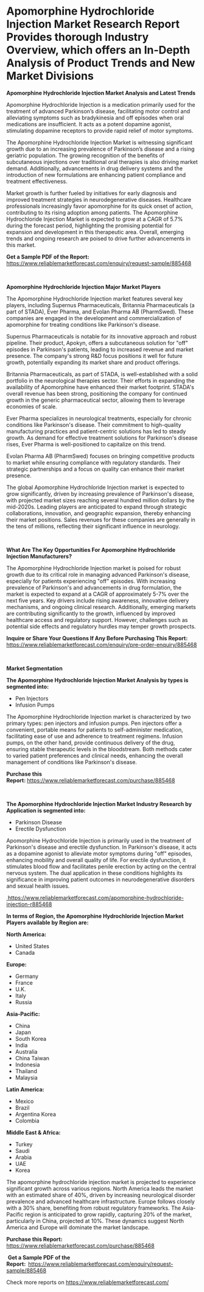 <p><h1>Apomorphine Hydrochloride Injection Market Research Report Provides thorough Industry Overview, which offers an In-Depth Analysis of Product Trends and New Market Divisions</h1></p><p><strong>Apomorphine Hydrochloride Injection Market Analysis and Latest Trends</strong></p>
<p><p>Apomorphine Hydrochloride Injection is a medication primarily used for the treatment of advanced Parkinson’s disease, facilitating motor control and alleviating symptoms such as bradykinesia and off episodes when oral medications are insufficient. It acts as a potent dopamine agonist, stimulating dopamine receptors to provide rapid relief of motor symptoms.</p><p>The Apomorphine Hydrochloride Injection Market is witnessing significant growth due to an increasing prevalence of Parkinson’s disease and a rising geriatric population. The growing recognition of the benefits of subcutaneous injections over traditional oral therapies is also driving market demand. Additionally, advancements in drug delivery systems and the introduction of new formulations are enhancing patient compliance and treatment effectiveness.</p><p>Market growth is further fueled by initiatives for early diagnosis and improved treatment strategies in neurodegenerative diseases. Healthcare professionals increasingly favor apomorphine for its quick onset of action, contributing to its rising adoption among patients. The Apomorphine Hydrochloride Injection Market is expected to grow at a CAGR of 5.7% during the forecast period, highlighting the promising potential for expansion and development in this therapeutic area. Overall, emerging trends and ongoing research are poised to drive further advancements in this market.</p></p>
<p><strong>Get a Sample PDF of the Report:&nbsp;</strong> <a href="https://www.reliablemarketforecast.com/enquiry/request-sample/885468?utm_campaign=2310&utm_medium=2&utm_source=Github&utm_content=ia&utm_term=03032025&utm_id=apomorphine-hydrochloride-injection">https://www.reliablemarketforecast.com/enquiry/request-sample/885468</a></p>
<p>&nbsp;</p>
<p><strong>Apomorphine Hydrochloride Injection Major Market Players</strong></p>
<p><p>The Apomorphine Hydrochloride Injection market features several key players, including Supernus Pharmaceuticals, Britannia Pharmaceuticals (a part of STADA), Ever Pharma, and Evolan Pharma AB (PharmSwed). These companies are engaged in the development and commercialization of apomorphine for treating conditions like Parkinson's disease.</p><p>Supernus Pharmaceuticals is notable for its innovative approach and robust pipeline. Their product, Apokyn, offers a subcutaneous solution for "off" episodes in Parkinson's patients, leading to increased revenue and market presence. The company's strong R&D focus positions it well for future growth, potentially expanding its market share and product offerings.</p><p>Britannia Pharmaceuticals, as part of STADA, is well-established with a solid portfolio in the neurological therapies sector. Their efforts in expanding the availability of Apomorphine have enhanced their market footprint. STADA's overall revenue has been strong, positioning the company for continued growth in the generic pharmaceutical sector, allowing them to leverage economies of scale.</p><p>Ever Pharma specializes in neurological treatments, especially for chronic conditions like Parkinson's disease. Their commitment to high-quality manufacturing practices and patient-centric solutions has led to steady growth. As demand for effective treatment solutions for Parkinson's disease rises, Ever Pharma is well-positioned to capitalize on this trend.</p><p>Evolan Pharma AB (PharmSwed) focuses on bringing competitive products to market while ensuring compliance with regulatory standards. Their strategic partnerships and a focus on quality can enhance their market presence.</p><p>The global Apomorphine Hydrochloride Injection market is expected to grow significantly, driven by increasing prevalence of Parkinson's disease, with projected market sizes reaching several hundred million dollars by the mid-2020s. Leading players are anticipated to expand through strategic collaborations, innovation, and geographic expansion, thereby enhancing their market positions. Sales revenues for these companies are generally in the tens of millions, reflecting their significant influence in neurology.</p></p>
<p>&nbsp;</p>
<p><strong>What Are The Key Opportunities For Apomorphine Hydrochloride Injection Manufacturers?</strong></p>
<p><p>The Apomorphine Hydrochloride Injection market is poised for robust growth due to its critical role in managing advanced Parkinson's disease, especially for patients experiencing "off" episodes. With increasing prevalence of Parkinson's and advancements in drug formulation, the market is expected to expand at a CAGR of approximately 5-7% over the next five years. Key drivers include rising awareness, innovative delivery mechanisms, and ongoing clinical research. Additionally, emerging markets are contributing significantly to the growth, influenced by improved healthcare access and regulatory support. However, challenges such as potential side effects and regulatory hurdles may temper growth prospects.</p></p>
<p><strong>Inquire or Share Your Questions If Any Before Purchasing This Report:</strong> <a href="https://www.reliablemarketforecast.com/enquiry/pre-order-enquiry/885468?utm_campaign=2310&utm_medium=2&utm_source=Github&utm_content=ia&utm_term=03032025&utm_id=apomorphine-hydrochloride-injection">https://www.reliablemarketforecast.com/enquiry/pre-order-enquiry/885468</a></p>
<p>&nbsp;</p>
<p><strong>Market Segmentation</strong></p>
<p><strong>The Apomorphine Hydrochloride Injection Market Analysis by types is segmented into:</strong></p>
<p><ul><li>Pen Injectors</li><li>Infusion Pumps</li></ul></p>
<p><p>The Apomorphine Hydrochloride Injection market is characterized by two primary types: pen injectors and infusion pumps. Pen injectors offer a convenient, portable means for patients to self-administer medication, facilitating ease of use and adherence to treatment regimens. Infusion pumps, on the other hand, provide continuous delivery of the drug, ensuring stable therapeutic levels in the bloodstream. Both methods cater to varied patient preferences and clinical needs, enhancing the overall management of conditions like Parkinson's disease.</p></p>
<p><strong>Purchase this Report:&nbsp;</strong><a href="https://www.reliablemarketforecast.com/purchase/885468?utm_campaign=2310&utm_medium=2&utm_source=Github&utm_content=ia&utm_term=03032025&utm_id=apomorphine-hydrochloride-injection">https://www.reliablemarketforecast.com/purchase/885468</a></p>
<p>&nbsp;</p>
<p><strong>The Apomorphine Hydrochloride Injection Market Industry Research by Application is segmented into:</strong></p>
<p><ul><li>Parkinson Disease</li><li>Erectile Dysfunction</li></ul></p>
<p><p>Apomorphine Hydrochloride Injection is primarily used in the treatment of Parkinson's disease and erectile dysfunction. In Parkinson's disease, it acts as a dopamine agonist to alleviate motor symptoms during "off" episodes, enhancing mobility and overall quality of life. For erectile dysfunction, it stimulates blood flow and facilitates penile erection by acting on the central nervous system. The dual application in these conditions highlights its significance in improving patient outcomes in neurodegenerative disorders and sexual health issues.</p></p>
<p><a href="https://www.reliablemarketforecast.com/apomorphine-hydrochloride-injection-r885468?utm_campaign=2310&utm_medium=2&utm_source=Github&utm_content=ia&utm_term=03032025&utm_id=apomorphine-hydrochloride-injection">&nbsp;https://www.reliablemarketforecast.com/apomorphine-hydrochloride-injection-r885468</a></p>
<p><strong>In terms of Region, the Apomorphine Hydrochloride Injection Market Players available by Region are:</strong></p>
<p>
    <p> <strong> North America: </strong>
        <ul>
            <li>United States</li>
            <li>Canada</li>
        </ul>
        </p> 
    <p> <strong> Europe: </strong>
        <ul>
            <li>Germany</li>
            <li>France</li>
            <li>U.K.</li>
            <li>Italy</li>
            <li>Russia</li>
        </ul>
        </p> 
    <p> <strong> Asia-Pacific: </strong>
        <ul>
            <li>China</li>
            <li>Japan</li>
            <li>South Korea</li>
            <li>India</li>
            <li>Australia</li>
            <li>China Taiwan</li>
            <li>Indonesia</li>
            <li>Thailand</li>
            <li>Malaysia</li>
        </ul>
        </p> 
    <p> <strong> Latin America: </strong>
        <ul>
            <li>Mexico</li>
            <li>Brazil</li>
            <li>Argentina Korea</li>
            <li>Colombia</li>
        </ul>
        </p> 
    <p> <strong> Middle East & Africa: </strong>
        <ul>
            <li>Turkey</li>
            <li>Saudi</li>
            <li>Arabia</li>
            <li>UAE</li>
            <li>Korea</li>
        </ul>
    </p>
    </p>
<p><p>The apomorphine hydrochloride injection market is projected to experience significant growth across various regions. North America leads the market with an estimated share of 40%, driven by increasing neurological disorder prevalence and advanced healthcare infrastructure. Europe follows closely with a 30% share, benefiting from robust regulatory frameworks. The Asia-Pacific region is anticipated to grow rapidly, capturing 20% of the market, particularly in China, projected at 10%. These dynamics suggest North America and Europe will dominate the market landscape.</p></p>
<p><strong>Purchase this Report: </strong><a href="https://www.reliablemarketforecast.com/purchase/885468?utm_campaign=2310&utm_medium=2&utm_source=Github&utm_content=ia&utm_term=03032025&utm_id=apomorphine-hydrochloride-injection">https://www.reliablemarketforecast.com/purchase/885468</a></p>
<p>&nbsp;<strong>Get a Sample PDF of the Report:&nbsp;&nbsp;</strong><a href="https://www.reliablemarketforecast.com/enquiry/request-sample/885468?utm_campaign=2310&utm_medium=2&utm_source=Github&utm_content=ia&utm_term=03032025&utm_id=apomorphine-hydrochloride-injection">https://www.reliablemarketforecast.com/enquiry/request-sample/885468</a></p>
<p><strong></strong></p>
<p>Check more reports on <a href="https://www.reliablemarketforecast.com/?utm_campaign=2310&utm_medium=2&utm_source=Github&utm_content=ia&utm_term=03032025&utm_id=apomorphine-hydrochloride-injection">https://www.reliablemarketforecast.com/</a></p>
